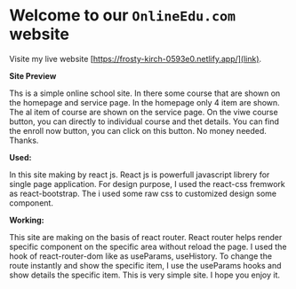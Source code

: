 # Welcome to our `OnlineEdu.com` website

Visite my live website [https://frosty-kirch-0593e0.netlify.app/](link).

**Site Preview**

Ths is a simple online school site. In there some course that are shown on the homepage and service page. In the homepage only 4 item are shown. The al item of course are shown on the service page. On the viwe course button, you can directly to individual course and thet details. You can find the enroll now button, you can click on this button. No money needed. Thanks.

**Used:**

In this site making by react js. React js is powerfull javascript librery for single page application. For design purpose, I used the react-css fremwork as react-bootstrap. The i used some raw css to customized design some component.

**Working:**

This site are making on the basis of react router. React router helps render specific component on the specific area without reload the page. I used the hook of react-router-dom like as useParams, useHistory. To change the route instantly and show the specific item, I use the useParams hooks and show details the specific item. This is very simple site. I hope you enjoy it.
